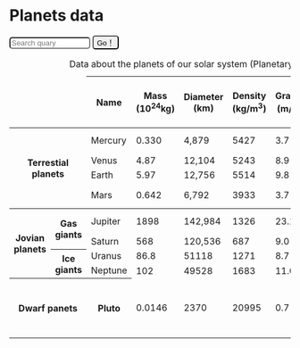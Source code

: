  <h1>Planets data</h1>
  <form action="http://www.baidu.com" target="_gray">
    <input type="text" name="word" size="15px" color="gray" style="border-radius: 5px" placeholder="Search quary">
    <input type="submit" size="12px" style="border-radius: 5px" value="Go！">
  </form>

  <style>
    html {
      font-family: sans-serif;
    }
  </style>
</head>
<body>

<table>
  <colgroup>
    <col>
    <col>
    <col style="border: 2px ">
    <col colspan="9">
  </colgroup>
  <caption>
    Data about the planets of our solar system (Planetary facts taken from <a href="http://nssdc.gsfc.nasa.gov/planetary/factsheet/">Nasa's Planetary Fact Sheet - Metric</a>.)
  </caption>
  <thead>
  <tr>
    <td colspan="2">&nbsp;</td>
    <th>Name</th>
    <th>Mass (10<sup>24</sup>kg)</th>
    <th>Diameter (km)</th>
    <th>Density (kg/m<sup>3</sup>)</th>
    <th>Gravity (m/s<sup>2</sup>)</th>
    <th>Length og day (hours)</th>
    <th>Distance from Sun (10<sup>6</sup>km)</th>
    <th>Mean temperature(&#8451;)</th>
    <th>Number of moons</th>
    <th>Notes</th>
  </tr>
  </thead>
  <tbody>
  <tr>
    <th rowspan="4" colspan="2">Terrestial planets</th>
    <td>Mercury</td>
    <td>0.330</td>
    <td>4,879</td>
    <td>5427</td>
    <td>3.7</td>
    <td>4222.6</td>
    <td>57.9</td>
    <td>167</td>
    <td>0</td>
    <td>Closest to the Sun</td>
  </tr>
  <tr>
    <td>Venus</td>
    <td>4.87</td>
    <td>12,104</td>
    <td>5243</td>
    <td>8.9</td>
    <td>2802.0</td>
    <td>108.2</td>
    <td>464</td>
    <td>0</td>
    <td></td>
  </tr>
  <tr>
    <td>Earth</td>
    <td>5.97</td>
    <td>12,756</td>
    <td>5514</td>
    <td>9.8</td>
    <td>24.0</td>
    <td>149.6</td>
    <td>15</td>
    <td>1</td>
    <td>Our world</td>
  </tr>
  <tr>
    <td>Mars</td>
    <td>0.642</td>
    <td>6,792</td>
    <td>3933</td>
    <td>3.7</td>
    <td>24.7</td>
    <td>227.9</td>
    <td>-65</td>
    <td>2</td>
    <td>The red planet</td>
  </tr>
  </tbody>
  <tr>
    <th rowspan="4">Jovian planets</th>
    <th rowspan="2">Gas giants</th>
    <td>Jupiter</td>
    <td>1898</td>
    <td>142,984</td>
    <td>1326</td>
    <td>23.1</td>
    <td>9.9</td>
    <td>778.6</td>
    <td>-110</td>
    <td>67</td>
    <td>The largest planet</td>
  </tr>
  <tr>
    <td>Saturn</td>
    <td>568</td>
    <td>120,536</td>
    <td>687</td>
    <td>9.0</td>
    <td>10.7</td>
    <td>1433.5</td>
    <td>-140</td>
    <td>62</td>
    <td></td>
  </tr>
  <tr>
    <th rowspan="2">Ice giants</th>
    <td>Uranus</td>
    <td>86.8</td>
    <td>51118</td>
    <td>1271</td>
    <td>8.7</td>
    <td>17.2</td>
    <td>2872.5</td>
    <td>-195</td>
    <td>27</td>
    <td></td>
  </tr>
  <tr>
    <td>Neptune</td>
    <td>102</td>
    <td>49528</td>
    <td>1683</td>
    <td>11.0</td>
    <td>16.1</td>
    <td>4495.1</td>
    <td>-200</td>
    <td>14</td>
    <td></td>
  </tr>
  <tr>
    <th rowspan="2" colspan="2">Dwarf panets</th>
    <th>Pluto</th>
    <td>0.0146</td>
    <td>2370</td>
    <td>20995</td>
    <td>0.7</td>
    <td>153.3</td>
    <td>5906.4</td>
    <td>-225</td>
    <td>5</td>
    <td>Declassified as a planet in 2006, but this <a href="http://www.usatoday.com/story/tech/2014/10/02/pluto-planet-solar-system/16578950/">remains controversial</a></td>
  </tr>
</table>


</body>
</html>
